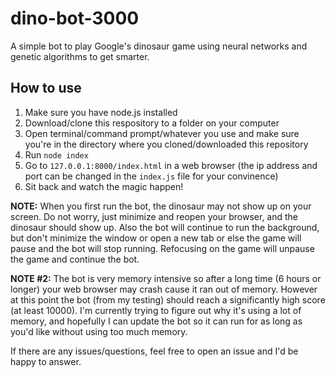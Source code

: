 # dino-bot-3000
A simple bot to play Google's dinosaur game using neural networks and genetic algorithms to get smarter.

## How to use
1. Make sure you have node.js installed
2. Download/clone this respository to a folder on your computer
3. Open terminal/command prompt/whatever you use and make sure you're in the directory where you cloned/downloaded this repository
4. Run `node index`
5. Go to `127.0.0.1:8000/index.html` in a web browser (the ip address and port can be changed in the `index.js` file for your convinence)
6. Sit back and watch the magic happen!


**NOTE:** When you first run the bot, the dinosaur may not show up on your screen. Do not worry, just minimize and reopen your browser, and the dinosaur should show up. Also the bot will continue to run the background, but don't minimize the window or open a new tab or else the game will pause and the bot will stop running. Refocusing on the game will unpause the game and continue the bot.

**NOTE #2:** The bot is very memory intensive so after a long time (6 hours or longer) your web browser may crash cause it ran out of memory. However at this point the bot (from my testing) should reach a significantly high score (at least 10000). I'm currently trying to figure out why it's using a lot of memory, and hopefully I can update the bot so it can run for as long as you'd like without using too much memory.

If there are any issues/questions, feel free to open an issue and I'd be happy to answer.
